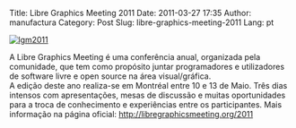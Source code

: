 Title: Libre Graphics Meeting 2011
Date: 2011-03-27 17:35
Author: manufactura
Category: Post
Slug: libre-graphics-meeting-2011
Lang: pt

[![]({filename}/media/lgm2011-210x300.jpg "lgm2011")]({filename}/media/lgm2011.jpg)

A Libre Graphics Meeting é uma conferência anual, organizada pela
comunidade, que tem como propósito juntar programadores e utilizadores
de software livre e open source na área visual/gráfica.  
A edição deste ano realiza-se em Montréal entre 10 e 13 de Maio. Três
dias intensos com apresentações, mesas de discussão e muitas
oportunidades para a troca de conhecimento e experiências entre os
participantes. Mais informação na página oficial:
<http://libregraphicsmeeting.org/2011>


